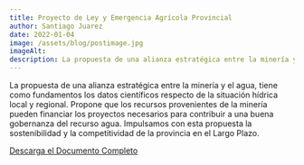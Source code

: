 ```yaml
---
title: Proyecto de Ley y Emergencia Agrícola Provincial
author: Santiago Juarez
date: 2022-01-04
image: /assets/blog/postimage.jpg
imageAlt: 
description: La propuesta de una alianza estratégica entre la minería y el agua, tiene como fundamentos los datos científicos respecto de la situación hídrica local y regional. Propone que los recursos provenientes de la minería pueden financiar los proyectos necesarios para contribuir a una buena gobernanza del recurso agua. Impulsamos con esta propuesta la sostenibilidad y la competitividad de la provincia en el Largo Plazo.
---
```


La propuesta de una alianza estratégica entre la minería y el agua, tiene como fundamentos los datos
científicos respecto de la situación hídrica local y regional. Propone que los recursos provenientes de la minería pueden financiar los proyectos necesarios para contribuir a una buena gobernanza del recurso
agua. Impulsamos con esta propuesta la sostenibilidad y la competitividad de la provincia en el Largo Plazo.

[Descarga el Documento Completo](/assets/blog/proyecto-ley-alianza-mineria-agua.pdf)
